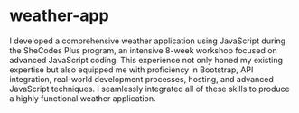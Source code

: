 # weather-app
I developed a comprehensive weather application using JavaScript during the SheCodes Plus program, an intensive 8-week workshop focused on advanced JavaScript coding. This experience not only honed my existing expertise but also equipped me with proficiency in Bootstrap, API integration, real-world development processes, hosting, and advanced JavaScript techniques. I seamlessly integrated all of these skills to produce a highly functional weather application.
